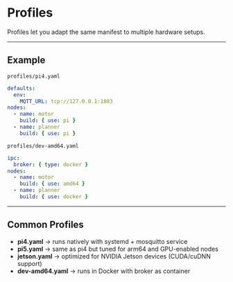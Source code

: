 # Profiles

Profiles let you adapt the same manifest to multiple hardware setups.

---

## Example

`profiles/pi4.yaml`
```yaml
defaults:
  env:
    MQTT_URL: tcp://127.0.0.1:1883
nodes:
  - name: motor
    build: { use: pi }
  - name: planner
    build: { use: pi }
```

`profiles/dev-amd64.yaml`
```yaml
ipc:
  broker: { type: docker }
nodes:
  - name: motor
    build: { use: amd64 }
  - name: planner
    build: { use: docker }

```

---

## Common Profiles

- **pi4.yaml** → runs natively with systemd + mosquitto service  
- **pi5.yaml** → same as pi4 but tuned for arm64 and GPU-enabled nodes  
- **jetson.yaml** → optimized for NVIDIA Jetson devices (CUDA/cuDNN support)  
- **dev-amd64.yaml** → runs in Docker with broker as container
